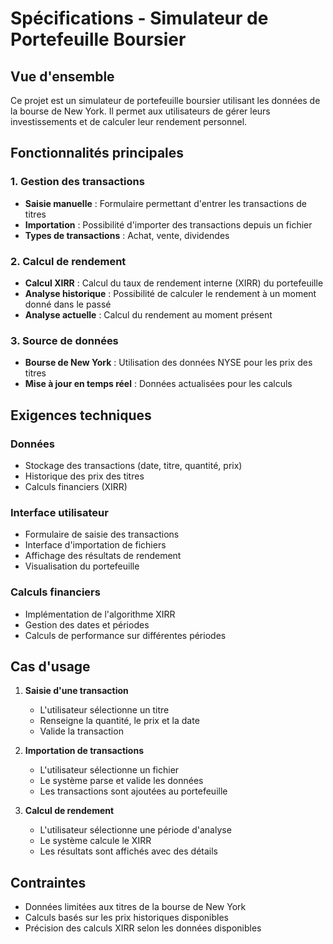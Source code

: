 # Spécifications - Simulateur de Portefeuille Boursier

## Vue d'ensemble

Ce projet est un simulateur de portefeuille boursier utilisant les données de la bourse de New York. Il permet aux utilisateurs de gérer leurs investissements et de calculer leur rendement personnel.

## Fonctionnalités principales

### 1. Gestion des transactions
- **Saisie manuelle** : Formulaire permettant d'entrer les transactions de titres
- **Importation** : Possibilité d'importer des transactions depuis un fichier
- **Types de transactions** : Achat, vente, dividendes

### 2. Calcul de rendement
- **Calcul XIRR** : Calcul du taux de rendement interne (XIRR) du portefeuille
- **Analyse historique** : Possibilité de calculer le rendement à un moment donné dans le passé
- **Analyse actuelle** : Calcul du rendement au moment présent

### 3. Source de données
- **Bourse de New York** : Utilisation des données NYSE pour les prix des titres
- **Mise à jour en temps réel** : Données actualisées pour les calculs

## Exigences techniques

### Données
- Stockage des transactions (date, titre, quantité, prix)
- Historique des prix des titres
- Calculs financiers (XIRR)

### Interface utilisateur
- Formulaire de saisie des transactions
- Interface d'importation de fichiers
- Affichage des résultats de rendement
- Visualisation du portefeuille

### Calculs financiers
- Implémentation de l'algorithme XIRR
- Gestion des dates et périodes
- Calculs de performance sur différentes périodes

## Cas d'usage

1. **Saisie d'une transaction**
   - L'utilisateur sélectionne un titre
   - Renseigne la quantité, le prix et la date
   - Valide la transaction

2. **Importation de transactions**
   - L'utilisateur sélectionne un fichier
   - Le système parse et valide les données
   - Les transactions sont ajoutées au portefeuille

3. **Calcul de rendement**
   - L'utilisateur sélectionne une période d'analyse
   - Le système calcule le XIRR
   - Les résultats sont affichés avec des détails

## Contraintes

- Données limitées aux titres de la bourse de New York
- Calculs basés sur les prix historiques disponibles
- Précision des calculs XIRR selon les données disponibles